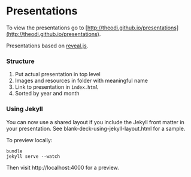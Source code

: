 Presentations
=============

To view the presentations go to [http://theodi.github.io/presentations](http://theodi.github.io/presentations).

Presentations based on [reveal.js](https://github.com/hakimel/reveal.js/).

### Structure

1. Put actual presentation in top level
2. Images and resources in folder with meaningful name
3. Link to presentation in `index.html`
4. Sorted by year and month

### Using Jekyll

You can now use a shared layout if you include the Jekyll front matter in your presentation. See blank-deck-using-jekyll-layout.html for a sample.

To preview locally:

```
bundle
jekyll serve --watch
```

Then visit http://localhost:4000 for a preview.
